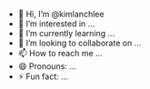 - 👋 Hi, I’m @kimlanchlee
- 👀 I’m interested in ...
- 🌱 I’m currently learning ...
- 💞️ I’m looking to collaborate on ...
- 📫 How to reach me ...
- 😄 Pronouns: ...
- ⚡ Fun fact: ...

<!---
kimlanchlee/kimlanchlee is a ✨ special ✨ repository because its `README.md` (this file) appears on your GitHub profile.
You can click the Preview link to take a look at your changes.
--->
